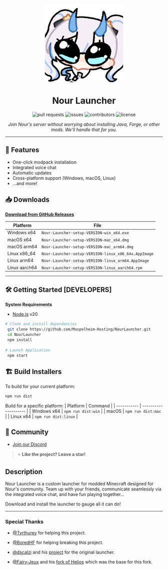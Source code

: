 <p align="center"><img src="./app/assets/images/cutie.png" width="250px" height="250px" alt="Nour Launcher Logo"></p>

<h1 align="center">Nour Launcher</h1>

<p align="center">
  <img src="https://img.shields.io/github/issues-pr/Muspelheim-Hosting/NourLauncher?label=pull%20requests&color=yellow" alt="pull requests"/>
  <img src="https://img.shields.io/github/issues/Muspelheim-Hosting/NourLauncher?label=issues&color=yellow" alt="issues"/>
  <img src="https://img.shields.io/github/contributors/Muspelheim-Hosting/NourLauncher?color=green" alt="contributors"/>
  <img src="https://img.shields.io/github/license/Muspelheim-Hosting/NourLauncher?color=brightgreen" alt="license"/>
</p>

<p align="center"><i>Join Nour's server without worrying about installing Java, Forge, or other mods. We'll handle that for you.</i></p>

---

## 🚀 Features

-   One-click modpack installation
-   Integrated voice chat
-   Automatic updates
-   Cross-platform support (Windows, macOS, Linux)
-   ...and more!

## 📥 Downloads

[**Download from GitHub Releases**](https://github.com/Muspelheim-Hosting/NourLauncher/releases)

| Platform      | File                                                      |
| ------------- | --------------------------------------------------------- |
| Windows x64   | `Nour-Launcher-setup-VERSION-win_x64.exe`            |
| macOS x64     | `Nour-Launcher-setup-VERSION-mac_x64.dmg`            |
| macOS arm64   | `Nour-Launcher-setup-VERSION-mac_arm64.dmg`          |
| Linux x86_64  | `Nour-Launcher-setup-VERSION-linux_x86_64x.AppImage` |
| Linux arm64   | `Nour-Launcher-setup-VERSION-linux_arm64.AppImage`   |
| Linux aarch64 | `Nour-Launcher-setup-VERSION-linux_aarch64.rpm`      |

---

## 🛠️ Getting Started [DEVELOPERS]

**System Requirements**

-   [Node.js][nodejs] v20

```bash
# Clone and install dependencies
 git clone https://github.com/Muspelheim-Hosting/NourLauncher.git
 cd NourLauncher
 npm install

# Launch Application
 npm start
```

## 🏗️ Build Installers

To build for your current platform:

```bash
npm run dist
```

Build for a specific platform:
| Platform | Command |
| ----------- | -------------------- |
| Windows x64 | `npm run dist:win` |
| macOS | `npm run dist:mac` |
| Linux x64 | `npm run dist:linux` |

## 💬 Community

-   [Join our Discord](https://discord.gg/P6PABSb9uc)

> ⭐ **Like the project? Leave a star!**

## Description

Nour Launcher is a custom launcher for modded Minecraft designed for Nour's community. Team up with your friends, communicate seamlessly via the integrated voice chat, and have fun playing together...

Download and install the launcher to gauge all it can do!

---

[nodejs]: https://nodejs.org/en/ 'Node.js'
[vscode]: https://code.visualstudio.com/ 'Visual Studio Code'
[mainprocess]: https://electronjs.org/docs/tutorial/application-architecture#main-and-renderer-processes 'Main Process'
[rendererprocess]: https://electronjs.org/docs/tutorial/application-architecture#main-and-renderer-processes 'Renderer Process'
[chromedebugger]: https://marketplace.visualstudio.com/items?itemName=msjsdiag.debugger-for-chrome 'Debugger for Chrome'
[discord]: https://discord.gg/nouroni 'Nour Launcher - Discord'
[issues]: https://github.com/Muspelheim-Hosting/NourLauncher/issues 'issues'

### Special Thanks

-   [@Tyrthurey](https://github.com/Tyrthurey) for helping this project.

-   [@BoredHF](https://github.com/BoredHF) for helping breaking this project.

-   [@dscalzi](https://github.com/dscalzi) and his [project](https://github.com/dscalzi/HeliosLauncher) for the original launcher.

-   [@Fairy-Jeux](https://github.com/Fairy-Jeux) and his [fork of Helios](https://github.com/Fairy-Jeux/CreateAcademyLauncher) which was the base for this fork.
